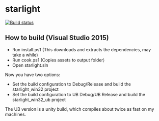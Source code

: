 # starlight
[![Build status](https://ci.appveyor.com/api/projects/status/nwu5skix98cb35ua?svg=true)](https://ci.appveyor.com/project/darkedge/starlight)

## How to build (Visual Studio 2015)
- Run install.ps1 (This downloads and extracts the dependencies, may take a while)
- Run cook.ps1 (Copies assets to output folder)
- Open starlight.sln

Now you have two options:
- Set the build configuration to Debug/Release and build the starlight_win32 project
- Set the build configuration to UB Debug/UB Release and build the starlight_win32_ub project

The UB version is a unity build, which compiles about twice as fast on my machines.
